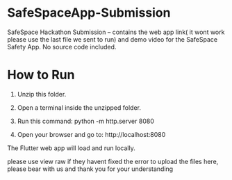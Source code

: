 # SafeSpaceApp-Submission
SafeSpace Hackathon Submission – contains the web app link( it wont work please use the last file we sent to run) and demo video for the SafeSpace Safety App. No source code included.
# How to Run

1. Unzip this folder.
2. Open a terminal inside the unzipped folder.
3. Run this command:
   python -m http.server 8080

4. Open your browser and go to:
   http://localhost:8080

The Flutter web app will load and run locally.

please use view raw if they havent fixed the error to upload the files here, please bear with us and thank you for your understanding
